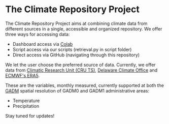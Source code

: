 # The Climate Repository Project

The Climate Repository Project aims at combining climate data from different sources in a single, accessible and organized repository. We offer three ways for accessing data:
- Dashboard access via [Colab](https://colab.research.google.com/drive/15bUqv40_06nZJp3Js4b0muO8vMzJbOO_?usp=sharing)
- Script access via our scripts (retrieval.py in script folder)
- Direct access via GitHub (navigating through this repository)

We let the user choose the preferred source of data. Currently, we offer data from [Climatic Research Unit (CRU TS)](https://www.uea.ac.uk/groups-and-centres/climatic-research-unit), [Delaware Climate Office](https://climate.udel.edu/) and [ECMWF's ERA5](https://www.ecmwf.int/). 

These are the variables, monthly measured, currently supported at both the [GADM](https://gadm.org/) spatial resolution of GADM0 and GADM1 administrative areas:
- Temperature
- Precipitation

Stay tuned for updates!
